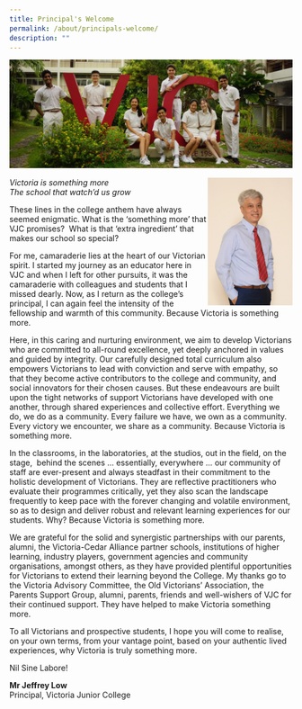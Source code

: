 ```yaml
---
title: Principal's Welcome
permalink: /about/principals-welcome/
description: ""
---
```

![](/images/Principals-Welcome-Banner-2-1024x391.jpg)

<img src="/images/JeffreyLow-1365x2048.jpeg" style="width:30%" align = "right">

_Victoria is something more  
The school that watch’d us grow_

These lines in the college anthem have always seemed enigmatic. What is the ‘something more’ that VJC promises?  What is that ‘extra ingredient’ that makes our school so special?

For me, camaraderie lies at the heart of our Victorian spirit. I started my journey as an educator here in VJC and when I left for other pursuits, it was the camaraderie with colleagues and students that I missed dearly. Now, as I return as the college’s principal, I can again feel the intensity of the fellowship and warmth of this community. Because Victoria is something more.

Here, in this caring and nurturing environment, we aim to develop Victorians who are committed to all-round excellence, yet deeply anchored in values and guided by integrity. Our carefully designed total curriculum also empowers Victorians to lead with conviction and serve with empathy, so that they become active contributors to the college and community, and social innovators for their chosen causes. But these endeavours are built upon the tight networks of support Victorians have developed with one another, through shared experiences and collective effort. Everything we do, we do as a community. Every failure we have, we own as a community. Every victory we encounter, we share as a community. Because Victoria is something more.

In the classrooms, in the laboratories, at the studios, out in the field, on the stage,  behind the scenes … essentially, everywhere … our community of staff are ever-present and always steadfast in their commitment to the holistic development of Victorians. They are reflective practitioners who evaluate their programmes critically, yet they also scan the landscape frequently to keep pace with the forever changing and volatile environment, so as to design and deliver robust and relevant learning experiences for our students. Why? Because Victoria is something more.

We are grateful for the solid and synergistic partnerships with our parents, alumni, the Victoria-Cedar Alliance partner schools, institutions of higher learning, industry players, government agencies and community organisations, amongst others, as they have provided plentiful opportunities for Victorians to extend their learning beyond the College. My thanks go to the Victoria Advisory Committee, the Old Victorians’ Association, the Parents Support Group, alumni, parents, friends and well-wishers of VJC for their continued support. They have helped to make Victoria something more.

To all Victorians and prospective students, I hope you will come to realise, on your own terms, from your vantage point, based on your authentic lived experiences, why Victoria is truly something more.

Nil Sine Labore!

**Mr Jeffrey Low**  
Principal, Victoria Junior College